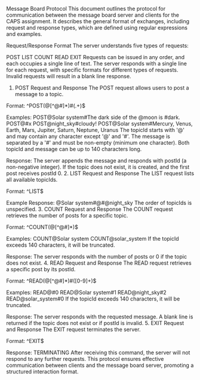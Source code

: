Message Board Protocol
This document outlines the protocol for communication between the message board server and clients for the CAPS assignment. It describes the general format of exchanges, including request and response types, which are defined using regular expressions and examples.

Request/Response Format
The server understands five types of requests:

POST
LIST
COUNT
READ
EXIT
Requests can be issued in any order, and each occupies a single line of text. The server responds with a single line for each request, with specific formats for different types of requests. Invalid requests will result in a blank line response.

1. POST Request and Response
   The POST request allows users to post a message to a topic.

Format:
^POST(@[^@#]*)#(.+)$

Examples:
POST@Solar system#The dark side of the @moon is #dark.
POST@#x
POST@night_sky#cloudy!
POST@Solar system#Mercury, Venus, Earth, Mars, Jupiter, Saturn, Neptune, Uranus
The topicId starts with '@' and may contain any character except '@' and '#'.
The message is separated by a '#' and must be non-empty (minimum one character).
Both topicId and message can be up to 140 characters long.

Response:
The server appends the message and responds with postId (a non-negative integer).
If the topic does not exist, it is created, and the first post receives postId 0.
2. LIST Request and Response
   The LIST request lists all available topicIds.

Format:
^LIST$

Example Response:
@Solar system#@#@night_sky
The order of topicIds is unspecified.
3. COUNT Request and Response
   The COUNT request retrieves the number of posts for a specific topic.

Format:
^COUNT(@[^@#]*)$

Examples:
COUNT@Solar system
COUNT@solar_system
If the topicId exceeds 140 characters, it will be truncated.

Response:
The server responds with the number of posts or 0 if the topic does not exist.
4. READ Request and Response
   The READ request retrieves a specific post by its postId.

Format:
^READ(@[^@#]*)#([0-9]+)$

Examples:
READ@#0
READ@Solar system#1
READ@night_sky#2
READ@solar_system#0
If the topicId exceeds 140 characters, it will be truncated.

Response:
The server responds with the requested message.
A blank line is returned if the topic does not exist or if postId is invalid.
5. EXIT Request and Response
   The EXIT request terminates the server.

Format:
^EXIT$

Response:
TERMINATING
After receiving this command, the server will not respond to any further requests.
This protocol ensures effective communication between clients and the message board server, promoting a structured interaction format.

